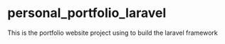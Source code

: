 # personal_portfolio_laravel
This is the portfolio website project using to build the laravel framework
